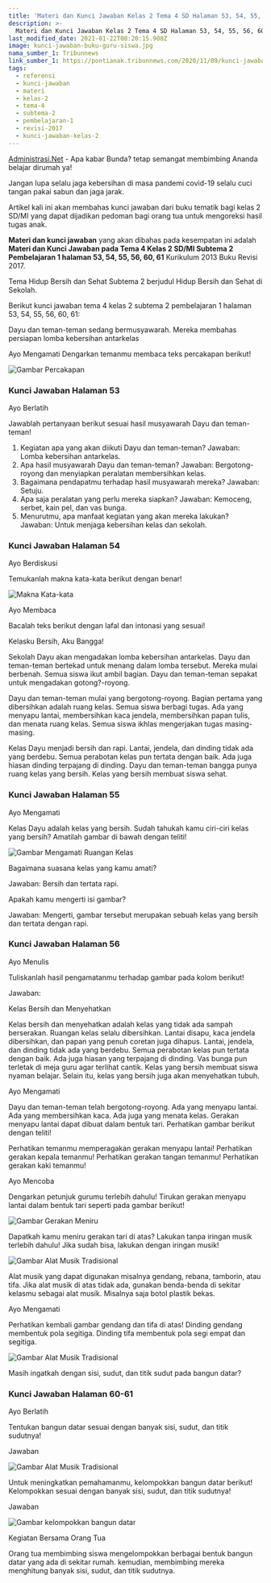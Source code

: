 ```yaml
---
title: 'Materi dan Kunci Jawaban Kelas 2 Tema 4 SD Halaman 53, 54, 55, 56, 60, 61 Revisi 2017'
description: >-
  Materi dan Kunci Jawaban Kelas 2 Tema 4 SD Halaman 53, 54, 55, 56, 60, 61 Buku Siswa SD Kelas 2 Kurikulum 2013 edisi revisi 2017.
last_modified_date: 2021-01-22T08:20:15.908Z
image: kunci-jawaban-buku-guru-siswa.jpg
nama_sumber_1: Tribunnews
link_sumber_1: https://pontianak.tribunnews.com/2020/11/09/kunci-jawaban-tema-4-kelas-2-halaman-53-54-55-56-60-61-buku-tema-hidup-bersih-dan-sehat-di-sekolah?page=all
tags:
  - referensi
  - kunci-jawaban
  - materi
  - kelas-2
  - tema-4
  - subtema-2
  - pembelajaran-1
  - revisi-2017
  - kunci-jawaban-kelas-2
---
```


[Administrasi.Net](https://administrasi.net "Administrasi.Net") - Apa kabar Bunda? tetap semangat membimbing Ananda belajar dirumah ya!

Jangan lupa selalu jaga kebersihan di masa pandemi covid-19 selalu cuci tangan pakai sabun dan jaga jarak.

Artikel kali ini akan membahas kunci jawaban dari buku tematik bagi kelas 2 SD/MI yang dapat dijadikan pedoman bagi orang tua untuk mengoreksi hasil tugas anak.

**Materi dan kunci jawaban** yang akan dibahas pada kesempatan ini adalah **Materi dan Kunci Jawaban pada Tema 4 Kelas 2 SD/MI Subtema 2 Pembelajaran 1 halaman 53, 54, 55, 56, 60, 61** Kurikulum 2013 Buku Revisi 2017.

Tema Hidup Bersih dan Sehat Subtema 2 berjudul Hidup Bersih dan Sehat di Sekolah.

Berikut kunci jawaban tema 4 kelas 2 subtema 2 pembelajaran 1 halaman 53, 54, 55, 56, 60, 61:

Dayu dan teman-teman sedang bermusyawarah. Mereka membahas persiapan lomba kebersihan antarkelas

<div class="note">Ayo Mengamati
Dengarkan temanmu membaca teks percakapan berikut!
</div>

![Gambar Percakapan](/img/mengamati-percakapan.jpg "Gambar Percakapan")

### Kunci Jawaban Halaman 53

Ayo Berlatih

Jawablah pertanyaan berikut sesuai hasil musyawarah Dayu dan teman-teman!

1. 	Kegiatan apa yang akan diikuti Dayu dan teman-teman?
	Jawaban: Lomba kebersihan antarkelas.
2.	Apa hasil musyawarah Dayu dan teman-teman?
	Jawaban: Bergotong-royong dan menyiapkan peralatan membersihkan kelas.
3.	Bagaimana pendapatmu terhadap hasil musyawarah mereka?
	Jawaban: Setuju.
4.	Apa saja peralatan yang perlu mereka siapkan?
	Jawaban: Kemoceng, serbet, kain pel, dan vas bunga.
5. 	Menurutmu, apa manfaat kegiatan yang akan mereka lakukan?
	Jawaban: Untuk menjaga kebersihan kelas dan sekolah.

### Kunci Jawaban Halaman 54

Ayo Berdiskusi

Temukanlah makna kata-kata berikut dengan benar!

![Makna Kata-kata](/img/kunci-jawaban-halaman-54.jpg "Makna Kata-kata")

<div class="note">
Ayo Membaca

Bacalah teks berikut dengan lafal dan intonasi yang sesuai!
</div>

Kelasku Bersih, Aku Bangga!

Sekolah Dayu akan mengadakan lomba kebersihan antarkelas. Dayu dan teman-teman bertekad untuk menang dalam lomba tersebut. Mereka mulai berbenah. Semua siswa ikut ambil bagian. Dayu dan teman-teman sepakat untuk mengadakan gotong?-royong.

Dayu dan teman-teman mulai yang bergotong-royong. Bagian pertama yang dibersihkan adalah ruang kelas. Semua siswa berbagi tugas. Ada yang menyapu lantai, membersihkan kaca jendela, membersihkan papan tulis, dan menata ruang kelas. Semua siswa ikhlas mengerjakan tugas masing-masing.

Kelas Dayu menjadi bersih dan rapi. Lantai, jendela, dan dinding tidak ada yang berdebu. Semua perabotan kelas pun tertata dengan baik. Ada juga hiasan dinding terpajang di dinding. Dayu dan teman-teman bangga punya ruang kelas yang bersih. Kelas yang bersih membuat siswa sehat.


### Kunci Jawaban Halaman 55

Ayo Mengamati

Kelas Dayu adalah kelas yang bersih. Sudah tahukah kamu ciri-ciri kelas yang bersih?
Amatilah gambar di bawah dengan teliti!

![Gambar Mengamati Ruangan Kelas](/img/mengamati-ruangan-kelas.jpg "Gambar Mengamati Ruangan Kelas")

Bagaimana suasana kelas yang kamu amati?

Jawaban: Bersih dan tertata rapi.

Apakah kamu mengerti isi gambar?

Jawaban: Mengerti, gambar tersebut merupakan sebuah kelas yang bersih dan tertata dengan rapi.

### Kunci Jawaban Halaman 56

Ayo Menulis

Tuliskanlah hasil pengamatanmu terhadap gambar pada kolom berikut!

Jawaban:

Kelas Bersih dan Menyehatkan

Kelas bersih dan menyehatkan adalah kelas yang tidak ada sampah berserakan. Ruangan kelas selalu dibersihkan. Lantai disapu, kaca jendela dibersihkan, dan papan yang penuh coretan juga dihapus. Lantai, jendela, dan dinding tidak ada yang berdebu. Semua perabotan kelas pun tertata dengan baik. Ada juga hiasan yang terpajang di dinding. Vas bunga pun terletak di meja guru agar terlihat cantik. Kelas yang bersih membuat siswa nyaman belajar. Selain itu, kelas yang bersih juga akan menyehatkan tubuh.

Ayo Mengamati

Dayu dan teman-teman telah bergotong-royong. Ada yang menyapu lantai. Ada yang membersihkan kaca. Ada juga yang menata kelas. Gerakan menyapu lantai dapat dibuat dalam bentuk tari.
Perhatikan gambar berikut dengan teliti!

Perhatikan temanmu memperagakan gerakan menyapu lantai! Perhatikan gerakan kepala temanmu! Perhatikan gerakan tangan temanmu! Perhatikan gerakan kaki temanmu!

Ayo Mencoba

Dengarkan petunjuk gurumu terlebih dahulu! Tirukan gerakan menyapu lantai dalam bentuk tari seperti pada gambar berikut!

![Gambar Gerakan Meniru](/img/meniru-gerakan-tari.jpg "Gambar Gerakan Meniru")

Dapatkah kamu meniru gerakan tari di atas? Lakukan tanpa iringan musik terlebih dahulu! Jika sudah bisa, lakukan dengan iringan musik!

![Gambar Alat Musik Tradisional](/img/alat-musik-tradisional.jpg "Gambar Alat Musik Tradisional")

Alat musik yang dapat digunakan misalnya gendang, rebana, tamborin, atau tifa. Jika alat musik di atas tidak ada, gunakan benda-benda di sekitar kelasmu sebagai alat musik. Misalnya saja botol plastik bekas.

Ayo Mengamati

Perhatikan kembali gambar gendang dan tifa di atas! Dinding gendang membentuk pola segitiga. Dinding tifa membentuk pola segi empat dan segitiga.

![Gambar Alat Musik Tradisional](/img/alat-musik-tradisional-2.jpg "Gambar Alat Musik Tradisional")

Masih ingatkah dengan sisi, sudut, dan titik sudut pada bangun datar?

### Kunci Jawaban Halaman 60-61

Ayo Berlatih

Tentukan bangun datar sesuai dengan banyak sisi, sudut, dan titik sudutnya!

Jawaban

![Gambar Alat Musik Tradisional](/img/jawaban-bangun-datar.jpg "Gambar Alat Musik Tradisional")

Untuk meningkatkan pemahamanmu, kelompokkan bangun datar berikut!
Kelompokkan sesuai dengan banyak sisi, sudut, dan titik sudutnya!

Jawaban

![Gambar kelompokkan bangun datar](/img/jawaban-bangun-datar-2.jpg "Gambar kelompokkan bangun datar")

Kegiatan Bersama Orang Tua

Orang tua membimbing siswa mengelompokkan berbagai bentuk bangun datar yang ada di sekitar rumah. kemudian, membimbing mereka menghitung banyak sisi, sudut, dan titik sudutnya.
